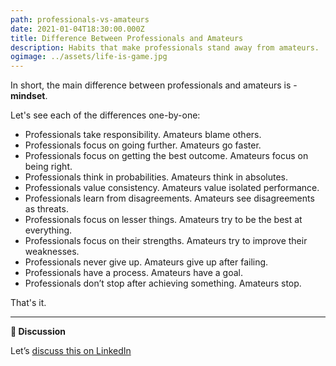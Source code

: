 ```yaml
---
path: professionals-vs-amateurs
date: 2021-01-04T18:30:00.000Z
title: Difference Between Professionals and Amateurs
description: Habits that make professionals stand away from amateurs.
ogimage: ../assets/life-is-game.jpg
---
```

In short, the main difference between professionals and amateurs is - **mindset**.

Let's see each of the differences one-by-one:

* Professionals take responsibility. Amateurs blame others.
* Professionals focus on going further. Amateurs go faster.
* Professionals focus on getting the best outcome. Amateurs focus on being right.
* Professionals think in probabilities. Amateurs think in absolutes.
* Professionals value consistency. Amateurs value isolated performance.
* Professionals learn from disagreements. Amateurs see disagreements as threats.
* Professionals focus on lesser things. Amateurs try to be the best at everything.
* Professionals focus on their strengths. Amateurs try to improve their weaknesses.
* Professionals never give up. Amateurs give up after failing.
* Professionals have a process. Amateurs have a goal.
* Professionals don’t stop after achieving something. Amateurs stop.

That's it.

- - -

**💬 Discussion**

Let’s [discuss this on LinkedIn](https://www.linkedin.com/pulse/professionals-vs-amateurs-deepak-k/)